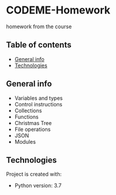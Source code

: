 # CODEME-Homework
homework from the course

## Table of contents
* [General info](#general-info)
* [Technologies](#technologies)

## General info
* Variables and types
* Control instructions
* Collections
* Functions
* Christmas Tree
* File operations
* JSON
* Modules
	
## Technologies
Project is created with:
* Python version: 3.7
